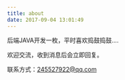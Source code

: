 ```yaml
---
title: about
date: 2017-09-04 13:01:49
---
```

后端JAVA开发一枚，平时喜欢捣鼓捣鼓....

欢迎交流，收到消息后会立即回复。

联系方式：245527922@qq.com